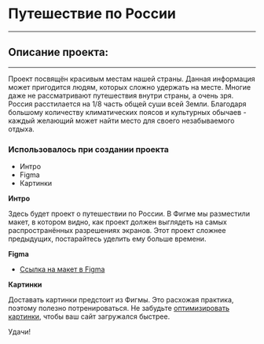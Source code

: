 # Путешествие по России
-------------
## Описание проекта:
_____________
Проект посвящён красивым местам нашей страны.
Данная информация может пригодится людям, которых сложно удержать на месте.
Многие даже не рассматривают путешествия внутри страны, а очень зря. Россия расстилается 
на 1/8 часть общей суши всей Земли. Благодаря большому количеству климатических поясов и культурных
обычаев - каждый желающий может найти место для своего незабываемого отдыха. 

### Использовалось при создании проекта
* Интро
* Figma
* Картинки

**Интро**

Здесь будет проект о путешествии по России.
В Фигме мы разместили макет, в котором видно, как проект должен выглядеть на самых распространённых разрешениях экранов.
Этот проект сложнее предыдущих, постарайтесь уделить ему больше времени.

**Figma**

* [Ссылка на макет в Figma](https://www.figma.com/file/5S2WSbEFL6awjVWJ0NWL8Q/Sprint-3_-Russia-_-desktop-mobile?node-id=28503%3A0)

**Картинки**

Доставать картинки предстоит из Фигмы. Это расхожая практика, поэтому полезно потренироваться.
Не забудьте [оптимизировать картинки](https://tinypng.com/), чтобы ваш сайт загружался быстрее.

Удачи!

